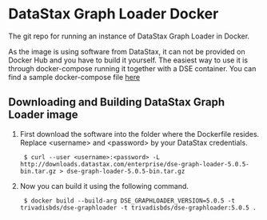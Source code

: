 # DataStax Graph Loader Docker
The git repo for running an instance of DataStax Graph Loader in Docker.

As the image is using software from DataStax, it can not be provided on Docker Hub and you have to build it yourself. The easiest way to use it is through docker-compose running it together with a DSE container. You can find a sample docker-compose file [here][dockercompose]

## Downloading and Building DataStax Graph Loader image

1. First download the software into the folder where the Dockerfile resides. Replace &lt;username&gt; and &lt;password&gt; by your DataStax credentials.

    	$ curl --user <username>:<password> -L http://downloads.datastax.com/enterprise/dse-graph-loader-5.0.5-bin.tar.gz > dse-graph-loader-5.0.5-bin.tar.gz

2. Now you can build it using the following command. 

    	$ docker build --build-arg DSE_GRAPHLOADER_VERSION=5.0.5 -t trivadisbds/dse-graphloader -t trivadisbds/dse-graphloader:5.0.5 .

[whitepaper]: http://www.datastax.com/wp-content/uploads/resources/DataStax-WP-Best_Practices_Running_DSE_Within_Docker.pdf
[hub]: https://hub.docker.com/r/trivadisbds/dse/
[dockercompose]: https://github.com/TrivadisBDS/dockerfiles/tree/master/datastax
